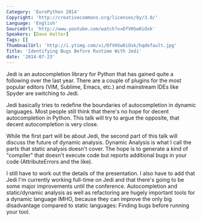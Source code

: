 ```yaml
---
Category: 'EuroPython 2014'
Copyright: 'http://creativecommons.org/licenses/by/3.0/'
Language: 'English'
SourceUrl: 'http://www.youtube.com/watch?v=DfVHSw0iOsk'
Speakers: [Dave Halter]
Tags: []
ThumbnailUrl: 'http://i.ytimg.com/vi/DfVHSw0iOsk/hqdefault.jpg'
Title: 'Identifying Bugs Before Runtime With Jedi'
date: '2014-07-23'
---
```

Jedi is an autocompletion library for Python that has gained quite a following over the last year. There are a couple of plugins for the most popular editors (VIM, Sublime, Emacs, etc.) and mainstream IDEs like Spyder are switching to Jedi.

Jedi basically tries to redefine the boundaries of autocompletion in dynamic languages. Most people still think that there's no hope for decent autocompletion in Python. This talk will try to argue the opposite, that decent autocompletion is very close.

While the first part will be about Jedi, the second part of this talk will discuss the future of dynamic analysis. Dynamic Analysis is what I call the parts that static analysis doesn't cover. The hope is to generate a kind of "compiler" that doesn't execute code but reports additional bugs in your code (AttributeErrors and the like). 

I still have to work out the details of the presentation. I also have to add that Jedi I'm currently working full-time on Jedi and that there's going to be some major improvements until the conference. Autocompletion and static/dynamic analysis as well as refactoring are hugely important tools for a dynamic language IMHO, because they can improve the only big disadvantage compared to static languages: Finding bugs before running your tool.